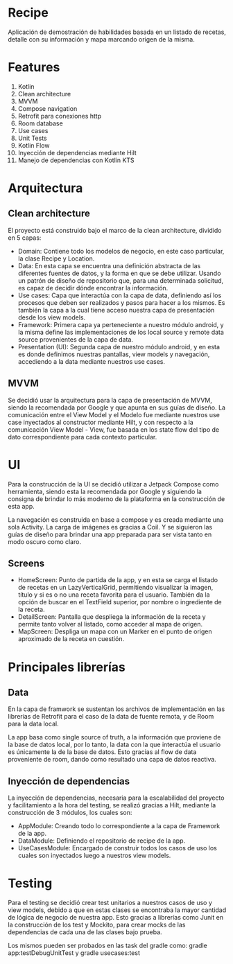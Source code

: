 # Recipe

Aplicación de demostración de habilidades basada en un listado de recetas, detalle con su información y mapa marcando origen de la misma.

# Features

1. Kotlin
1. Clean architecture
1. MVVM
1. Compose navigation 
1. Retrofit para conexiones http
1. Room database 
1. Use cases
1. Unit Tests
1. Kotlin Flow
1. Inyección de dependencias mediante Hilt
1. Manejo de dependencias con Kotlin KTS


# Arquitectura

## Clean architecture

El proyecto está construido bajo el marco de la clean architecture, dividido en 5 capas:

- Domain: Contiene todo los modelos de negocio, en este caso particular, la clase Recipe y Location.
- Data: En esta capa se encuentra una definición abstracta de las diferentes fuentes de datos, y la forma en que se debe utilizar. Usando un patrón de diseño de repositorio que, para una determinada solicitud, es capaz de decidir dónde encontrar la información.
- Use cases: Capa que interactúa con la capa de data, definiendo así los procesos que deben ser realizados y pasos para hacer a los mismos. Es también la capa a la cual tiene acceso nuestra capa de presentación desde los view models.
- Framework: Primera capa ya perteneciente a nuestro módulo android, y la misma define las implementaciones de los local source y remote data source provenientes de la capa de data.
- Presentation (UI): Segunda capa de nuestro módulo android, y en esta es donde definimos nuestras pantallas, view models y navegación, accediendo a la data mediante nuestros use cases. 

## MVVM

Se decidió usar la arquitectura para la capa de presentación de MVVM, siendo la recomendada por Google y que apunta en sus guías de diseño. La comunicación entre el View Model y el Modelo fue mediante nuestros use case inyectados al constructor mediante Hilt, 
y con respecto a la comunicación View Model - View, fue basada en los state flow del tipo de dato correspondiente para cada contexto particular.

# UI

Para la construcción de la UI se decidió utilizar a Jetpack Compose como herramienta, siendo esta la recomendada por Google y siguiendo la consigna de brindar lo más moderno de la plataforma en la construcción de esta app.

La navegación es construida en base a compose y es creada mediante una sola Activity. La carga de imágenes es gracias a Coil. Y se siguieron las guías de diseño para brindar una app preparada para ser vista tanto en modo oscuro como claro.

## Screens

- HomeScreen: Punto de partida de la app, y en esta se carga el listado de recetas en un LazyVerticalGrid, permitiendo visualizar la imagen, título y si es o no una receta favorita para el usuario. También da la opción de buscar en el TextField superior, por nombre o ingrediente de la receta.
- DetailScreen: Pantalla que despliega la información de la receta y permite tanto volver al listado, como acceder al mapa de origen.
- MapScreen: Despliga un mapa con un Marker en el punto de origen aproximado de la receta en cuestión. 

# Principales librerías

## Data

En la capa de framwork se sustentan los archivos de implementación en las librerías de Retrofit para el caso de la data de fuente remota, y de Room para la data local. 

La app basa como single source of truth, a la información que proviene de la base de datos local, por lo tanto, la data con la que interactúa el usuario es únicamente la de la base de datos. Esto gracias al flow de data proveniente de room, dando como resultado una capa de datos reactiva.


## Inyección de dependencias

La inyección de dependencias, necesaria para la escalabilidad del proyecto y facilitamiento a la hora del testing, se realizó gracias a Hilt, mediante la construcción de 3 módulos, los cuales son:

- AppModule: Creando todo lo correspondiente a la capa de Framework de la app.
- DataModule: Definiendo el repositorio de recipe de la app.
- UseCasesModule: Encargado de construir todos los casos de uso los cuales son inyectados luego a nuestros view models.

# Testing

Para el testing se decidió crear test unitarios a nuestros casos de uso y view models, debido a que en estas clases se encontraba la mayor cantidad de lógica de negocio de nuestra app. Esto gracias a librerías como Junit en la construcción de los test y Mockito, para crear mocks de las dependencias de cada una de las clases bajo prueba.

Los mismos pueden ser probados en las task del gradle como: gradle app:testDebugUnitTest y gradle usecases:test








